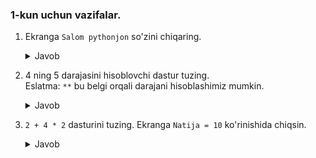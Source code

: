### 1-kun uchun vazifalar.

1. Ekranga `Salom pythonjon` so'zini chiqaring.

   <details><summary>Javob</summary>

     ```python
     print('Salom pythonjon')
     ```
    </details>
   
2. 4 ning 5 darajasini hisoblovchi dastur tuzing.<br>
Eslatma: `**` bu belgi orqali darajani hisoblashimiz mumkin.
   
   <details><summary>Javob</summary>

     ```python
     print(4**5)
     ```
    </details>
   
3. `2 + 4 * 2` dasturini tuzing. Ekranga `Natija = 10` ko'rinishida chiqsin.

    <details><summary>Javob</summary>

     ```python
     print('Natija = ', 2 + 4 * 2)
     ```
    </details>

